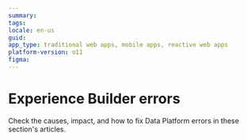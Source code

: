 ```yaml
---
summary:
tags:
locale: en-us
guid:
app_type: traditional web apps, mobile apps, reactive web apps
platform-version: o11
figma:
---
```


# Experience Builder errors

Check the causes, impact, and how to fix Data Platform errors in these section's articles.

